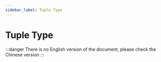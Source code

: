 ```yaml
---
sidebar_label: Tuple Type
---
```


# Tuple Type

:::danger
There is no English version of the document, please check the Chinese version
:::
